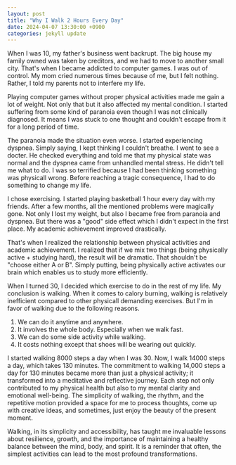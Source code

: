 ```yaml
---
layout: post
title: "Why I Walk 2 Hours Every Day"
date: 2024-04-07 13:30:00 +0900
categories: jekyll update
---
```

When I was 10, my father's business went backrupt. The big house my family owned was taken by creditors, and we had to move to another small city. That's when I became addicted to computer games. I was out of control. My mom cried numerous times because of me, but I felt nothing. Rather, I told my parents not to interfere my life.

Playing computer games without proper physical activities made me gain a lot of weight. Not only that but it also affected my mental condition. I started suffering from some kind of paranoia even though I was not clinically diagnosed. It means I was stuck to one thought and couldn't escape from it for a long period of time.

The paranoia made the situation even worse. I started experiencing dyspnea. Simply saying, I kept thinking I couldn't breathe. I went to see a docter. He checked everything and told me that my physical state was normal and the dyspnea came from unhandled mental stress. He didn't tell me what to do. I was so terrified because I had been thinking something was physicall wrong. Before reaching a tragic consequence, I had to do something to change my life.

I chose exercising. I started playing basketball 1 hour every day with my friends. After a few months, all the mentioned problems were magically gone. Not only I lost my weight, but also I became free from paranoia and dyspnea. But there was a "good" side effect which I didn't expect in the first place. My academic achievement improved drastically.

That's when I realized the relationship between physical activities and academic achievement. I realized that if we mix two things (being physically active + studying hard), the result will be dramatic. That shouldn't be "choose either A or B". Simply putting, being physically active activates our brain which enables us to study more efficiently.

When I turned 30, I decided which exercise to do in the rest of my life. My conclusion is walking. When it comes to calory burning, walking is relatively inefficient compared to other physicall demanding exercises. But I'm in favor of walking due to the following reasons.

1. We can do it anytime and anywhere.
2. It involves the whole body. Especially when we walk fast.
3. We can do some side activity while walking.
4. It costs nothing except that shoes will be wearing out quickly.

I started walking 8000 steps a day when I was 30. Now, I walk 14000 steps a day, which takes 130 minutes. The commitment to walking 14,000 steps a day for 130 minutes became more than just a physical activity; it transformed into a meditative and reflective journey. Each step not only contributed to my physical health but also to my mental clarity and emotional well-being. The simplicity of walking, the rhythm, and the repetitive motion provided a space for me to process thoughts, come up with creative ideas, and sometimes, just enjoy the beauty of the present moment.

Walking, in its simplicity and accessibility, has taught me invaluable lessons about resilience, growth, and the importance of maintaining a healthy balance between the mind, body, and spirit. It is a reminder that often, the simplest activities can lead to the most profound transformations.
